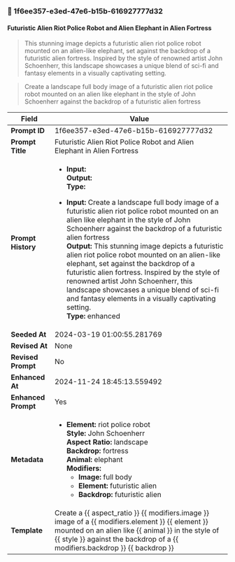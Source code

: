 

### 📜 1f6ee357-e3ed-47e6-b15b-616927777d32

#### Futuristic Alien Riot Police Robot and Alien Elephant in Alien Fortress

> This stunning image depicts a futuristic alien riot police robot mounted on an alien-like elephant, set against the backdrop of a futuristic alien fortress. Inspired by the style of renowned artist John Schoenherr, this landscape showcases a unique blend of sci-fi and fantasy elements in a visually captivating setting.

> Create a landscape full body image of a futuristic alien riot police robot mounted on an alien like elephant in the style of John Schoenherr against the backdrop of a futuristic alien fortress

| Field          | Value                                                                                                                                                                      |
|----------------|----------------------------------------------------------------------------------------------------------------------------------------------------------------------------|
| **Prompt ID**  | 1f6ee357-e3ed-47e6-b15b-616927777d32                                                                                                                                                            |
| **Prompt Title**  | Futuristic Alien Riot Police Robot and Alien Elephant in Alien Fortress                                                                                                                                                            |
| **Prompt History** | <ul><li>**Input:**  <br> **Output:**  <br> **Type:** </li></ul><ul><li>**Input:** Create a landscape full body image of a futuristic alien riot police robot mounted on an alien like elephant in the style of John Schoenherr against the backdrop of a futuristic alien fortress <br> **Output:** This stunning image depicts a futuristic alien riot police robot mounted on an alien-like elephant, set against the backdrop of a futuristic alien fortress. Inspired by the style of renowned artist John Schoenherr, this landscape showcases a unique blend of sci-fi and fantasy elements in a visually captivating setting. <br> **Type:** enhanced</li></ul> |
| **Seeded At** | 2024-03-19 01:00:55.281769                                                                                                                                                   |
| **Revised At** | None                                                                                                                                                   |
| **Revised Prompt** | No                                                                                                                                                                      |
| **Enhanced At** | 2024-11-24 18:45:13.559492                                                                                                                                                  |
| **Enhanced Prompt** | Yes                                                                                                                                                                    |
| **Metadata**   | <ul><li>**Element:** riot police robot <br> **Style:** John Schoenherr <br> **Aspect Ratio:** landscape <br> **Backdrop:** fortress <br> **Animal:** elephant <br> **Modifiers:**<ul><li>**Image:** full body</li><li>**Element:** futuristic alien</li><li>**Backdrop:** futuristic alien</li></ul></li></ul> |
| **Template**   | Create a {{ aspect_ratio }} {{ modifiers.image }} image of a {{ modifiers.element }} {{ element }} mounted on an alien like {{ animal }} in the style of {{ style }} against the backdrop of a {{ modifiers.backdrop }} {{ backdrop }}                                                                                                                                           |


